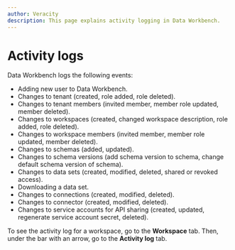 ```yaml
---
author: Veracity
description: This page explains activity logging in Data Workbench.
---
```

# Activity logs

Data Workbench logs the following events:
* Adding new user to Data Workbench.
* Changes to tenant (created, role added, role deleted).
* Changes to tenant members (invited member, member role updated, member deleted).
* Changes to workspaces (created, changed workspace description, role added, role deleted).
* Changes to workspace members (invited member, member role updated, member deleted).
* Changes to schemas (added, updated).
* Changes to schema versions (add schema version to schema, change default schema version of schema).
* Changes to data sets (created, modified, deleted, shared or revoked access).
* Downloading a data set.
* Changes to connections (created, modified, deleted).
* Changes to connector (created, modified, deleted).
* Changes to service accounts for API sharing (created, updated, regenerate service account secret, deleted).

To see the activity log for a workspace, go to the **Workspace** tab. Then, under the bar with an arrow, go to the **Activity log** tab.